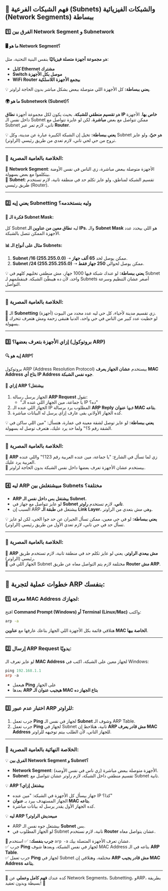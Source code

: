 ## **📌 فهم الشبكات الفرعية (Subnets) والشبكات الفيزيائية (Network Segments) ببساطة**

### **1️⃣ الفرق بين Network Segment و Subnetwork**

#### **🖥️ ما هو Network Segment؟**

هو **مجموعة أجهزة متصلة فيزيائيًا** بنفس البنية التحتية، مثل:

- **كابل Ethernet مشترك**
- **Switch موصل بكل الأجهزة**
- **WiFi Router بيجمع الأجهزة اللاسلكية**

💡 **يعني ببساطة:** كل الأجهزة اللي متوصلة ببعض بشكل مباشر بدون الحاجة لراوتر.

#### **🌍 ما هو Subnetwork (Subnet)؟**

هو **تقسيم منطقي للشبكة**، بحيث يكون لكل مجموعة أجهزة **نطاق IP خاص بها**. الأجهزة داخل نفس الـ Subnet ممكن تتواصل مع بعض **مباشرة**، لكن لو عايزة تتواصل مع Subnet تاني، لازم تمر عبر **Router**.

💡 **يعني ببساطة:** تخيل إن الشبكة الكبيرة عبارة عن مدينة، وكل Subnet هو **حيّ**، ولو عايز تروح من حي لحي تاني، لازم تعدي من طريق رئيسي (الراوتر).

---

### **📌 الخلاصة بالعامية المصرية:**

🔹 **Network Segment**: الأجهزة متوصلة ببعض مباشرة، زي الناس في نفس الأوضة بيتكلموا مع بعض بسهولة.  
🔹 **Subnet**: تقسيم الشبكة لمناطق، ولو عايز تكلم حد في منطقة تانية، لازم تستخدم طريق رئيسي (Router).

---

### **2️⃣ يعني إيه Subnetting وليه بنستخدمه؟**

#### **🧩 فكرة الـ Subnet Mask:**

كل Subnet ليه **نطاق معين من عناوين الـ IPs**، والـ **Subnet Mask** هو اللي بيحدد عدد الأجهزة الممكن تتصل بالشبكة.

#### **📊 مثال على أنواع الـ Subnets:**

1. **Subnet /16 (255.255.0.0)** ➝ ممكن يوصل لحد **65 ألف جهاز**.
2. **Subnet /24 (255.255.255.0)** ➝ ممكن يوصل لحوالي **250 جهاز فقط**.

💡 **يعني ببساطة:** لو عندك شبكة فيها 1000 جهاز، مش منطقي تخليهم كلهم في Subnet واحد، لأن ده هيبطّئ الشبكة. فبنقسّمهم لـ Subnets أصغر عشان التنظيم وسرعة التواصل.

---

### **📌 الخلاصة بالعامية المصرية:**

🔹 الـ **Subnetting** زي تقسيم مدينة لأحياء، كل حي ليه عدد محدد من البيوت (أجهزة).  
🔹 لو حطيت عدد كبير من الناس في حي واحد، الدنيا هتبقى زحمة ومش هتعرف تتحرك بسهولة.

---

### **3️⃣ إزاي الأجهزة بتعرف بعضها؟ (بروتوكول ARP)**

#### **🔍 إيه هو ARP؟**

بروتوكول ARP (Address Resolution Protocol) بيستخدم **عشان الجهاز يعرف MAC Address بتاع أي IP Address جوه نفس الشبكة**.

#### **📢 إزاي ARP بيشتغل؟**

1. الجهاز يرسل رسالة **ARP Request** تقول:
    - "يا جماعة، مين الجهاز اللي عنده الـ IP ده؟"
2. الجهاز اللي عنده الـ IP المطلوب يرد برسالة **ARP Reply** فيها **عنوان MAC بتاعه**.
3. كده الجهاز الأولاني بقى عارف إزاي يرسل له البيانات مباشرة.

💡 **يعني ببساطة:** لو عايز توصل لشقة معينة في عمارة، هتسأل: "مين اللي ساكن في الشقة رقم 5؟" ولما حد يرد عليك، هتعرف توصل له بسهولة.

---

### **📌 الخلاصة بالعامية المصرية:**

🔹 **ARP** زي لما تسأل في الشارع: "يا جماعة، مين عنده العربية رقم 123؟" واللي عنده العربية يرد عليك.  
🔹 بيستخدم عشان الأجهزة تعرف بعضها داخل نفس الشبكة بدون الحاجة لراوتر.

---

### **4️⃣ ليه ARP مبيشتغلش بين Subnets مختلفة؟**

- **ARP بيشتغل بس داخل نفس الـ Subnet.**
- لو عايز تتواصل مع جهاز في **Subnet تاني**، لازم تستخدم **راوتر**.
- السبب إن ARP بيشتغل في **طبقة الـ Link Layer**، وهي مش بتعدي من الراوتر.

💡 **يعني ببساطة:** لو في حي معين، ممكن تسأل الجيران عن حد جوا الحي، لكن لو عايز تسأل حد في حي تاني، لازم تعدي الأول من طريق رئيسي (الراوتر).

---

### **📌 الخلاصة بالعامية المصرية:**

🔹 **ARP مش بيعدي الراوتر**، يعني لو عايز تكلم حد في منطقة تانية، لازم تستخدم طريق رئيسي (الراوتر).  
🔹 الجهاز اللي في Subnet مختلفة لازم يتم التواصل معاه عن طريق **Router مش ARP**.

---

## **📌 خطوات عملية لتجربة ARP بنفسك:**

### **1️⃣ معرفة MAC Address لجهازك:**

افتح **Command Prompt (Windows) أو Terminal (Linux/Mac)** واكتب:

```bash
arp -a
```

هتلاقي قائمة بكل الأجهزة اللي الجهاز بتاعك عارفها مع **عناوين MAC الخاصة بيها**.

---

### **2️⃣ إرسال ARP Request يدويًا:**

لو عايز تعرف الـ **MAC Address** لجهاز معين على الشبكة، اكتب في Windows:

```powershell
ping 192.168.1.1
arp -a
```

- هيعمل **Ping** على الجهاز
- بعدها **ARP هيجيب عنوان الـ MAC بتاع الجهاز ده**

---

### **3️⃣ اختبار عدم عبور ARP للراوتر:**

1. جرب تعمل **Ping** لجهاز في نفس الـ **Subnet** وشوف الـ ARP Table.
2. جرب تعمل **Ping** لجهاز في Subnet تانية، هتلاحظ إن **ARP مش قادر يعرف MAC Address** للجهاز التاني، لأن الطلب بيتم توجيهه للراوتر.

---

### **📌 الخلاصة النهائية بالعامية المصرية:**

💡 **الفرق بين Network Segment و Subnet؟**

- **Network Segment**: الأجهزة متوصلة ببعض مباشرة (زي ناس في نفس الأوضة).
- **Subnet**: تقسيم منطقي داخل الشبكة، لازم راوتر عشان تتواصل مع Subnet تانية.

💡 **ARP بيشتغل إزاي؟**

- جهاز بيسأل كل الأجهزة في الشبكة: "مين عنده IP كذا؟"
- الجهاز المستهدف بيرد بـ **عنوان MAC بتاعه**.
- كده الجهاز الأول يقدر يرسل له بيانات مباشرة.

💡 **ليه ARP مبيعديش الراوتر؟**

- ARP بيشتغل جوه نفس الـ **Subnet** بس.
- لو الجهاز المطلوب في Subnet تانية، لازم نستخدم **Router** عشان يتواصل معاه.

**🎯 جرب بنفسك:** ✅ استخدم `arp -a` عشان تعرف الأجهزة المتصلة بيك.  
✅ جرب **Ping** لجهاز في نفس الشبكة، وبعدها شوف MAC Address بتاعه في الـ **ARP Table**.  
✅ جرب تعمل **Ping** لجهاز في Subnet مختلفة، وهتلاقي إن **ARP مش قادر يجيب MAC Address بتاعه**.

---

🔵 كده عندك **فهم كامل وعملي** عن Network Segments، Subnetting، وARP، بطريقة بسيطة وبدون تعقيد! 🚀